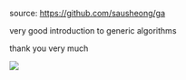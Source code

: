 source: https://github.com/sausheong/ga

very good introduction to generic algorithms

thank you very much

![](https://i.imgur.com/1yqimkU.gif)